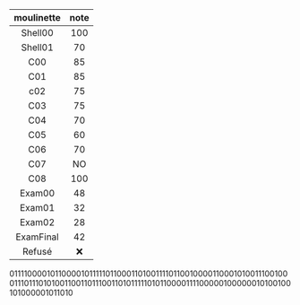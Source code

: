 | moulinette | note |
|:--:|:-----------------:|
Shell00 | 100
Shell01 | 70
C00 | 85
C01 | 85
c02 | 75
C03 | 75
C04 | 70
C05 | 60
C06 | 70
C07 | NO
C08 | 100
Exam00 | 48
Exam01 | 32
Exam02 | 28
ExamFinal | 42
Refusé | ❌

01111000010110000101111101100011010011110110010000110001010011100100011101110101001100110111001101011111010110000111100000100000010100100101000001011010

